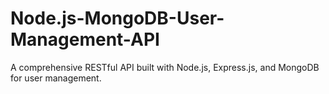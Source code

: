 # Node.js-MongoDB-User-Management-API
A comprehensive RESTful API built with Node.js, Express.js, and MongoDB for user management.

